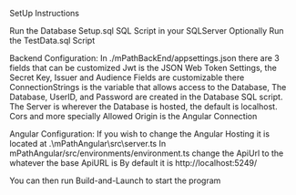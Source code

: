 SetUp Instructions

Run the Database Setup.sql SQL Script in your SQLServer
Optionally Run the TestData.sql Script

Backend Configuration:
In ./mPathBackEnd/appsettings.json there are 3 fields that can be customized
Jwt is the JSON Web Token Settings, the Secret Key, Issuer and Audience Fields are customizable there
ConnectionStrings is the variable that allows access to the Database, 
    The Database, UserID, and Password are created in the Database SQL script.
    The Server is wherever the Database is hosted, the default is localhost.
Cors and more specially Allowed Origin is the Angular Connection


Angular Configuration:
If you wish to change the Angular Hosting it is located at .\mPathAngular\src\server.ts
In mPathAngular/src/environments/environment.ts change the ApiUrl to the whatever the base ApiURL is
By default it is http://localhost:5249/

You can then run Build-and-Launch to start the program